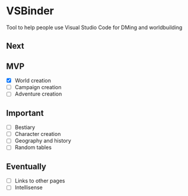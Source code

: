 # VSBinder

Tool to help people use Visual Studio Code for DMing and worldbuilding

## Next

## MVP

- [x] World creation
- [ ] Campaign creation
- [ ] Adventure creation

## Important

- [ ] Bestiary
- [ ] Character creation
- [ ] Geography and history
- [ ] Random tables

## Eventually

- [ ] Links to other pages
- [ ] Intellisense
